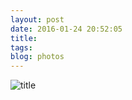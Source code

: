 ```yaml
---
layout: post
date: 2016-01-24 20:52:05
title: 
tags:
blog: photos
---
```


![title](/assets/photoblog/snow-day.jpg)